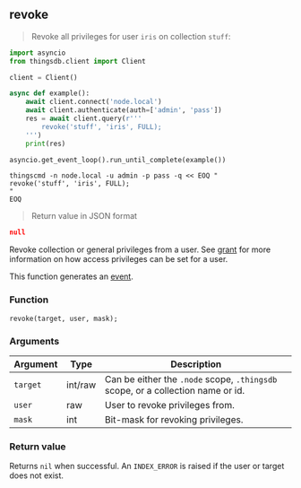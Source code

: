## revoke

> Revoke all privileges for user `iris` on collection `stuff`:

```python
import asyncio
from thingsdb.client import Client

client = Client()

async def example():
    await client.connect('node.local')
    await client.authenticate(auth=['admin', 'pass'])
    res = await client.query(r'''
        revoke('stuff', 'iris', FULL);
    ''')
    print(res)

asyncio.get_event_loop().run_until_complete(example())
```

```shell
thingscmd -n node.local -u admin -p pass -q << EOQ "
revoke('stuff', 'iris', FULL);
"
EOQ
```

> Return value in JSON format

```json
null
```

Revoke collection or general privileges from a user. See [grant](#grant) for more information on
how access privileges can be set for a user.

This function generates an [event](#events).

### Function
`revoke(target, user, mask);`

### Arguments
Argument | Type | Description
-------- | ---- | -----------
`target` | int/raw | Can be either the `.node` scope, `.thingsdb` scope, or a collection name or id.
`user` | raw | User to revoke privileges from.
`mask` | int | Bit-mask for revoking privileges.

### Return value
Returns `nil` when successful. An `INDEX_ERROR` is raised if the user or target
does not exist.
